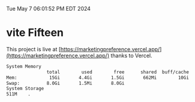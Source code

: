 Tue May  7 06:01:52 PM EDT 2024

# vite Fifteen


This project is live at [https://marketingpreference.vercel.app/](https://marketingpreference.vercel.app/) thanks to Vercel.

```bash
System Memory
               total        used        free      shared  buff/cache   available
Mem:            15Gi       4.4Gi       1.5Gi       662Mi        10Gi        10Gi
Swap:          8.0Gi       1.5Mi       8.0Gi
System Storage
511M	.

